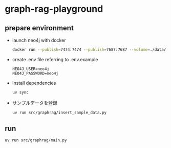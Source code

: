 # graph-rag-playground

## prepare environment

- launch neo4j with docker
    ```bash
    docker run --publish=7474:7474 --publish=7687:7687 --volume=./data/db/neo4j/:/data neo4j
    ```

- create .env file referring to .env.example
    ```dotenv
    NEO4J_USER=neo4j
    NEO4J_PASSWORD=neo4j
    ```

- install dependencies
    ```bash
    uv sync
    ```

- サンプルデータを登録
    ```bash
    uv run src/graphrag/insert_sample_data.py
    ```
## run

```dotenv
uv run src/graphrag/main.py
```